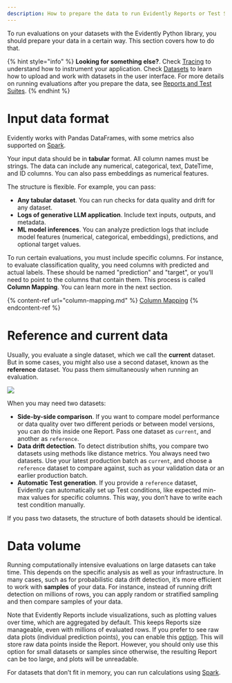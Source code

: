 ```yaml
---
description: How to prepare the data to run Evidently Reports or Test Suites.
---
```


To run evaluations on your datasets with the Evidently Python library, you should prepare your data in a certain way. This section covers how to do that. 

{% hint style="info" %}
**Looking for something else?**. Check [Tracing](../tracing/tracing_overview.md) to understand how to instrument your application. Check [Datasets](../datasets/datasets_overview.md) to learn how to upload and work with datasets in the user interface. For more details on running evaluations after you prepare the data, see [Reports and Test Suites](../tests-and-reports/introduction.md).
{% endhint %}

# Input data format

Evidently works with Pandas DataFrames, with some metrics also supported on [Spark](../tests-and-reports/spark.md).

Your input data should be in **tabular** format. All column names must be strings. The data can include any numerical, categorical, text, DateTime, and ID columns. You can also pass embeddings as numerical features. 

The structure is flexible. For example, you can pass:
* **Any tabular dataset**. You can run checks for data quality and drift for any dataset.
* **Logs of generative LLM application**. Include text inputs, outputs, and metadata.
* **ML model inferences**. You can analyze prediction logs that include model features (numerical, categorical, embeddings), predictions, and optional target values. 

To run certain evaluations, you must include specific columns. For instance, to evaluate classification quality, you need columns with predicted and actual labels. These should be named "prediction" and "target", or you’ll need to point to the columns that contain them. This process is called **Column Mapping**. You can learn more in the next section.

{% content-ref url="column-mapping.md" %}
[Column Mapping](column-mapping.md)
{% endcontent-ref %}

# Reference and current data

Usually, you evaluate a single dataset, which we call the **current** dataset. But in some cases, you might also use a second dataset, known as the **reference** dataset. You pass them simultaneously when running an evaluation.

![](<../.gitbook/assets/two\_datasets\_classification.png>)

When you may need two datasets:
* **Side-by-side comparison**. If you want to compare model performance or data quality over two different periods or between model versions, you can do this inside one Report. Pass one dataset as `current`, and another as `reference`.
* **Data drift detection**. To detect distribution shifts, you compare two datasets using methods like distance metrics. You always need two datasets. Use your latest production batch as `current`, and choose a `reference` dataset to compare against, such as your validation data or an earlier production batch.
* **Automatic Test generation**. If you provide a `reference` dataset, Evidently can automatically set up Test conditions, like expected min-max values for specific columns. This way, you don’t have to write each test condition manually.

If you pass two datasets, the structure of both datasets should be identical. 

# Data volume

Running computationally intensive evaluations on large datasets can take time. This depends on the specific analysis as well as your infrastructure. In many cases, such as for probabilistic data drift detection, it’s more efficient to work with **samples** of your data. For instance, instead of running drift detection on millions of rows, you can apply random or stratified sampling and then compare samples of your data.  

Note that Evidently Reports include visualizations, such as plotting values over time, which are aggregated by default. This keeps Reports size manageable, even with millions of evaluated rows. If you prefer to see raw data plots (individual prediction points), you can enable this [option](../customization/report-data-aggregation.md). This will store raw data points inside the Report. However, you should only use this option for small datasets or samples since otherwise, the resulting Report can be too large, and plots will be unreadable. 

For datasets that don’t fit in memory, you can run calculations using [Spark](../tests-and-reports/spark.md).
